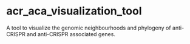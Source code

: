 # acr_aca_visualization_tool
A tool to visualize the genomic neighbourhoods and phylogeny of anti-CRISPR and anti-CRISPR associated genes.
